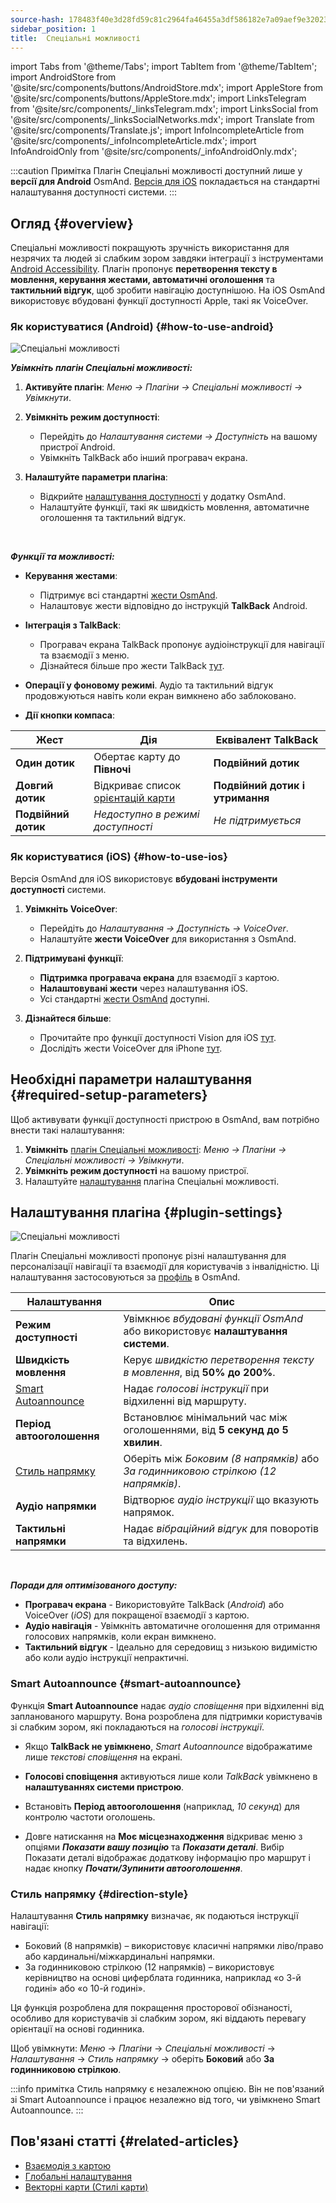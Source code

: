 ```yaml
---
source-hash: 178483f40e3d28fd59c81c2964fa46455a3df586182e7a09aef9e32023d7bd72
sidebar_position: 1
title:  Спеціальні можливості
---
```


import Tabs from '@theme/Tabs';
import TabItem from '@theme/TabItem';
import AndroidStore from '@site/src/components/buttons/AndroidStore.mdx';
import AppleStore from '@site/src/components/buttons/AppleStore.mdx';
import LinksTelegram from '@site/src/components/_linksTelegram.mdx';
import LinksSocial from '@site/src/components/_linksSocialNetworks.mdx';
import Translate from '@site/src/components/Translate.js';
import InfoIncompleteArticle from '@site/src/components/_infoIncompleteArticle.mdx';
import InfoAndroidOnly from '@site/src/components/_infoAndroidOnly.mdx';

:::caution Примітка
Плагін Спеціальні можливості доступний лише у **версії для Android** OsmAnd. [Версія для iOS](#how-to-use-ios) покладається на стандартні налаштування доступності системи.
:::

## Огляд {#overview}

Спеціальні можливості покращують зручність використання для незрячих та людей зі слабким зором завдяки інтеграції з інструментами [Android Accessibility](https://www.android.com/accessibility/). Плагін пропонує **перетворення тексту в мовлення, керування жестами, автоматичні оголошення** та **тактильний відгук**, щоб зробити навігацію доступнішою. На iOS OsmAnd використовує вбудовані функції доступності Apple, такі як VoiceOver.


### Як користуватися (Android) {#how-to-use-android}

![Спеціальні можливості](@site/static/img/plugins/Accessibility/access_turned_off.png)

***Увімкніть плагін Спеціальні можливості:***  

1. **Активуйте плагін**: *Меню → Плагіни → Спеціальні можливості → Увімкнути*.

2. **Увімкніть режим доступності**:  
   - Перейдіть до *Налаштування системи → Доступність* на вашому пристрої Android.
   - Увімкніть TalkBack або інший програвач екрана.

3. **Налаштуйте параметри плагіна**:  
   - Відкрийте [налаштування доступності](#plugin-settings) у додатку OsmAnd.
   - Налаштуйте функції, такі як швидкість мовлення, автоматичне оголошення та тактильний відгук.

<br/>

***Функції та можливості:***

- **Керування жестами**:
  - Підтримує всі стандартні [жести OsmAnd](../map/interact-with-map.md#gestures).
  - Налаштовує жести відповідно до інструкцій **TalkBack** Android.

- **Інтеграція з TalkBack**:
  - Програвач екрана TalkBack пропонує аудіоінструкції для навігації та взаємодії з меню.
  - Дізнайтеся більше про жести TalkBack [тут](https://support.google.com/accessibility/android/answer/6151827?hl=en&ref_topic=10601570#zippy=%2Cother%2Cbasic-navigation).

- **Операції у фоновому режимі**. Аудіо та тактильний відгук продовжуються навіть коли екран вимкнено або заблоковано.

- **Дії кнопки компаса**:

| Жест | Дія | Еквівалент TalkBack |
|-----|-----|-----|
| **Один дотик** | Обертає карту до **Півночі** | **Подвійний дотик** |
| **Довгий дотик** | Відкриває список [орієнтацій карти](../map/interact-with-map.md#map-orientation-modes) | **Подвійний дотик і утримання** |
| **Подвійний дотик** | *Недоступно в режимі доступності* | *Не підтримується* |


### Як користуватися (iOS) {#how-to-use-ios}

Версія OsmAnd для iOS використовує **вбудовані інструменти доступності** системи.

1. **Увімкніть VoiceOver**:
   - Перейдіть до *Налаштування → Доступність → VoiceOver*.
   - Налаштуйте **жести VoiceOver** для використання з OsmAnd.

2. **Підтримувані функції**:
   - **Підтримка програвача екрана** для взаємодії з картою.
   - **Налаштовувані жести** через налаштування iOS.
   - Усі стандартні [жести OsmAnd](../map/interact-with-map.md#gestures) доступні.

3. **Дізнайтеся більше**:
   - Прочитайте про функції доступності Vision для iOS [тут](https://www.apple.com/accessibility/vision/).
   - Дослідіть жести VoiceOver для iPhone [тут](https://support.apple.com/en-gb/guide/iphone/iph3e2e2281/ios).


## Необхідні параметри налаштування {#required-setup-parameters}

Щоб активувати функції доступності пристрою в OsmAnd, вам потрібно внести такі налаштування:

1. **Увімкніть** [плагін Спеціальні можливості](../plugins/index.md#enable--disable):  *Меню → Плагіни → Спеціальні можливості → Увімкнути*.  
2. **Увімкніть режим доступності** на вашому пристрої.
3. Налаштуйте [налаштування](#plugin-settings) плагіна Спеціальні можливості.


## Налаштування плагіна {#plugin-settings}

*<Translate android="true" ids="shared_string_menu,plugins_menu_group,shared_string_accessibility,shared_string_settings"/>*

![Спеціальні можливості](@site/static/img/plugins/Accessibility/access_.png)  

Плагін Спеціальні можливості пропонує різні налаштування для персоналізації навігації та взаємодії для користувачів з інвалідністю. Ці налаштування застосовуються за [профіль](../personal/profiles.md) в OsmAnd.

| Налаштування                   | Опис |  
|---------------------------|-------------|  
| **Режим доступності**    | Увімкнює *вбудовані функції OsmAnd* або використовує **налаштування системи**. |  
| **Швидкість мовлення**           | Керує *швидкістю перетворення тексту в мовлення*, від **50% до 200%**. |  
| [Smart Autoannounce](#smart-autoannounce)    | Надає *голосові інструкції* при відхиленні від маршруту. |  
| **Період автооголошення**   | Встановлює мінімальний час між оголошеннями, від **5 секунд до 5 хвилин**. |  
| [Стиль напрямку](#direction-style)       | Оберіть між *Боковим (8 напрямків)* або *За годинниковою стрілкою (12 напрямків)*. |  
| **Аудіо напрямки**      | Відтворює *аудіо інструкції* що вказують напрямок. |  
| **Тактильні напрямки**     | Надає *вібраційний відгук* для поворотів та відхилень.|  

<br/>

***Поради для оптимізованого доступу:***

- **Програвач екрана** - Використовуйте TalkBack (*Android*) або VoiceOver (*iOS*) для покращеної взаємодії з картою.
- **Аудіо навігація** - Увімкніть автоматичне оголошення для отримання голосових напрямків, коли екран вимкнено.
- **Тактильний відгук** - Ідеально для середовищ з низькою видимістю або коли аудіо інструкції непрактичні.


### Smart Autoannounce {#smart-autoannounce}

Функція **Smart Autoannounce** надає *аудіо сповіщення* при відхиленні від запланованого маршруту. Вона розроблена для підтримки користувачів зі слабким зором, які покладаються на *голосові інструкції*.  

- Якщо **TalkBack не увімкнено**, *Smart Autoannounce* відображатиме лише *текстові сповіщення* на екрані.  

- **Голосові сповіщення** активуються лише коли *TalkBack* увімкнено в **налаштуваннях системи пристрою**.  

- Встановіть **Період автооголошення** (наприклад, *10 секунд*) для контролю частоти оголошень.

- Довге натискання на **Моє місцезнаходження** відкриває меню з опціями ***Показати вашу позицію*** та ***Показати деталі***. Вибір Показати деталі відображає додаткову інформацію про маршрут і надає кнопку ***Почати/Зупинити автооголошення***.


### Стиль напрямку {#direction-style}

Налаштування **Стиль напрямку** визначає, як подаються інструкції навігації:

- Боковий (8 напрямків) – використовує класичні напрямки ліво/право або кардинальні/міжкардинальні напрямки.
- За годинниковою стрілкою (12 напрямків) – використовує керівництво на основі циферблата годинника, наприклад «о 3-й годині» або «о 10-й годині».

Ця функція розроблена для покращення просторової обізнаності, особливо для користувачів зі слабким зором, які віддають перевагу орієнтації на основі годинника.

Щоб увімкнути:
*Меню* → *Плагіни* → *Спеціальні можливості* → *Налаштування* → *Стиль напрямку* → оберіть **Боковий** або **За годинниковою стрілкою**.

:::info примітка
Стиль напрямку є незалежною опцією. Він не пов'язаний зі Smart Autoannounce і працює незалежно від того, чи увімкнено Smart Autoannounce.
:::

## Пов'язані статті {#related-articles}

- [Взаємодія з картою](../../user/map/interact-with-map.md)
- [Глобальні налаштування](../../user/personal/global-settings.md)
- [Векторні карти (Стилі карти)](../../user/map/vector-maps.md)
